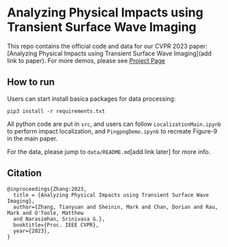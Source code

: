 # Analyzing Physical Impacts using Transient Surface Wave Imaging

This repo contains the official code and data for our CVPR 2023 paper: [Analyzing Physical Impacts using Transient Surface Wave Imaging](add link to paper).  For more demos, please see [Project Page](xxx)

## How to run 

Users can start install basica packages for data processing: 

`pip3 install -r requirements.txt`

All python code are put in `src`, and users can follow `LocalizationMain.ipynb` to perform impact localization, and `PingpngDemo.ipynb` to recreate Figure-9 in the main paper. 

For the data, please jump to `data/README.md`[add link later] for more info. 






## Citation 
```
@inproceedings{Zhang:2023,
  title = {Analyzing Physical Impacts using Transient Surface Wave Imaging},
  author={Zhang, Tianyuan and Sheinin, Mark and Chan, Dorian and Rau, Mark and O'Toole, Matthew
  and Narasimhan, Srinivasa G.},
  booktitle={Proc. IEEE CVPR},
  year={2023},
}
```